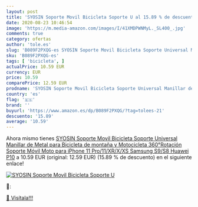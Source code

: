 ```yaml
---
layout: post
title: 'SYOSIN Soporte Movil Bicicleta Soporte U al 15.89 % de descuento'
date: 2020-08-23 10:46:54
image: 'https://m.media-amazon.com/images/I/41XMDPWNMyL._SL400_.jpg'
comments: true
category: ofertas
author: 'tole.es'
slug: 'B089F2PXQG-es SYOSIN Soporte Movil Bicicleta Soporte Universal Manillar...'
sku: 'B089F2PXQG-es'
tags: [ 'bicicleta', ]
actualPrice: 10.59 EUR
currency: EUR
price: 10.59
comparePrice: 12.59 EUR
prodname: 'SYOSIN Soporte Movil Bicicleta Soporte Universal Manillar de Metal para Bicicleta de montaña y Motocicleta  360°Rotación Soporte Móvil Moto para iPhone 11 Pro/11/XR/X/XS  Samsung S9/S8  Huawei P10'
country: 'es'
flag: '🇪🇸'
brand: ''
buyurl: 'https://www.amazon.es/dp/B089F2PXQG/?tag=tolees-21'
descuento: '15.89'
average: '10.59'
---
```


Ahora mismo tienes [SYOSIN Soporte Movil Bicicleta Soporte Universal Manillar de Metal para Bicicleta de montaña y Motocicleta  360°Rotación Soporte Móvil Moto para iPhone 11 Pro/11/XR/X/XS  Samsung S9/S8  Huawei P10](https://www.amazon.es/dp/B089F2PXQG/?tag=tolees-21) a 10.59 EUR (original: 12.59 EUR) (15.89 %  de descuento) en el siguiente enlace!

[![SYOSIN Soporte Movil Bicicleta Soporte U](https://m.media-amazon.com/images/I/41XMDPWNMyL._SL400_.jpg)](https://www.amazon.es/dp/B089F2PXQG/?tag=tolees-21)

🔎:


[🛒 Visítala!!!](https://www.amazon.es/dp/B089F2PXQG/?tag=tolees-21)

